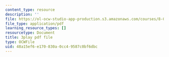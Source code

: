 ```yaml
---
content_type: resource
description: ''
file: https://ol-ocw-studio-app-production.s3.amazonaws.com/courses/8-01sc-classical-mechanics-fall-2016/48a15ef6e170830a0cc49587c0bf6dbc_cadbtBS5qf4.pdf
file_type: application/pdf
learning_resource_types: []
resourcetype: Document
title: 3play pdf file
type: OCWFile
uid: 48a15ef6-e170-830a-0cc4-9587c0bf6dbc
---
```

